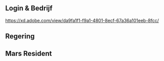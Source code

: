 ## Login & Bedrijf
https://xd.adobe.com/view/da9fa1f1-f9a1-4801-8ecf-67a36a101eeb-8fcc/

## Regering

## Mars Resident